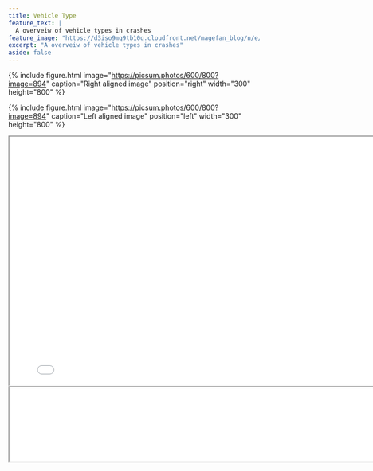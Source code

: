 ```yaml
---
title: Vehicle Type
feature_text: |
  A overveiw of vehicle types in crashes
feature_image: "https://d3iso9mq9tb10q.cloudfront.net/magefan_blog/n/e/new-york-nightlife-things-to-do-at-night-big-bus-tours-jan-2017.jpg"
excerpt: "A overveiw of vehicle types in crashes"
aside: false
---
```


{% include figure.html image="https://picsum.photos/600/800?image=894" caption="Right aligned image" position="right" width="300" height="800" %}

{% include figure.html image="https://picsum.photos/600/800?image=894" caption="Left aligned image" position="left" width="300" height="800" %}

<iframe src="/Final_Project/Figures/cartype_counts.png" width="800" height="500"></iframe>


<iframe src="/assets/Vehicle type.png" width="800"></iframe>